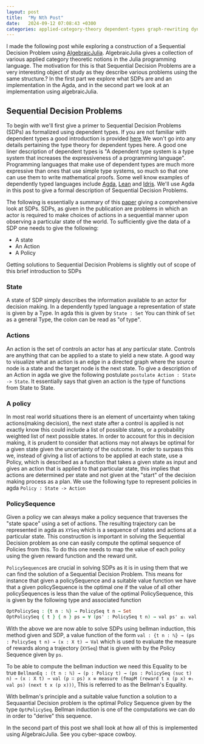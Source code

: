 ```yaml
---
layout: post
title:  "My Nth Post"
date:   2024-09-12 07:08:43 +0300
categories: applied-category-theory dependent-types graph-rewriting dynamical-systems
---
```

I made the following post while exploring a construction of a Sequential Decision Problem using [AlgebraicJulia](https://www.algebraicjulia.org/). AlgebraicJulia
gives a collection of various applied category theoretic notions in the Julia programming language. The motivation for this is that Sequential Decision Problems are
a very interesting object of study as they describe various problems using the same structure.? In the first part we explore what SDPs are and an implementation
in the Agda, and in the second part we look at an implementation using algebraicJulia.

## Sequential Decision Problems

To begin with we'll first give a primer to Sequential Decision Problems (SDPs) as formalized using dependent types. If you are not familiar with dependent types a good
introduction is provided [here](https://golem.ph.utexas.edu/category/2010/03/in_praise_of_dependent_types.html).We won't go into any details pertaining the type theory for dependent types here. A good one liner description of dependent types is
"A dependent type system is a type system that increases the expressiveness of a programming language". Programming languages that make use of dependent types are much
more expressive than ones that use simple type systems, so much so that one can use them to write mathematical proofs. Some well know examples of dependently typed
languages include [Agda](https://agda.readthedocs.io/en/v2.6.4.3-r1/getting-started/what-is-agda.html), [Lean](https://lean-lang.org/) and [Idris](https://www.idris-lang.org/). We'll use Agda in this post to give a formal description of Sequential Decision Problems.

The following is essentially a summary of this [paper](https://arxiv.org/abs/1610.07145v5) giving a comprehensive look at SDPs. SDPs, as given in the publication are problems in which an actor is
required to make choices of actions in a sequential manner upon observing a particular state of the world. To sufficiently give the data of a SDP one needs to give the
following:

- A state
- An Action
- A Policy

Getting solutions to Sequential Decision Problems is slightly out of scope of this brief introduction to SDPs

### State

A state of SDP simply describes the information available to an actor for decision making. In a dependently typed language a representation of state is given by a Type.
In agda this is given by `State : Set`
You can think of `Set` as a general Type, the colon can be read as "of type".

### Actions

An action is the set of controls an actor has at any particular state. Controls are anything that can be applied to a state to yield a new state. A good way to
visualize what an action is an edge in a directed graph where the source node is a state and the target node is the next state. To give a description of an Action in
agda we give the following postulate `postulate Action : State -> State`. It essentially says that given an action is the type of functions from State to State.

### A policy

In most real world situations there is an element of uncertainty when taking actions(making decision), the next state after a control is applied is not exactly know
this could include a list of possible states, or a probability weighted list of next possible states. In order to account for this in decision making, it is prudent to
consider that actions may not always be optimal for a given state given the uncertainty of the outcome. In order to surpass this we, instead of giving a list of
actions to be applied at each state, use a Policy, which is described as a function that takes a given state as input and gives an action that is applied to that
particular state, this implies that actions are determined per state and not given at the "start" of the decision making process as a plan. We use the following type
to represent policies in agda `Policy : State -> Action`

### PolicySequence

Given a policy we can always make a policy sequence that traverses the "state space" using a set of actions. The resulting trajectory can be represented in agda
as `XYSeq` which is a sequence of states and actions at a particular state. This construction is important in solving the Sequential Decision problem as one can
easily compute the optimal sequence of Policies from this. To do this one needs to map the value of each policy using the given reward function and the reward unit.

`PolicySequence`s are crucial in solving SDPs as it is in using them that we can find the solution of a Sequential Decision Problem. This means for instance that
given a policySequence and a suitable value function we have that a given policySequence is the optimal one if the value of all other policySequences is less than
the value of the optimal PolicySequence, this is given by the following type and associated function

```agda
OptPolicySeq : {t n : ℕ} → PolicySeq t n → Set
OptPolicySeq { t } { n } ps = ∀ (ps' : PolicySeq t n) → val ps' ≤ₗ val ps
```

With the above we are now able to solve SDPs using bellman induction, this method given and SDP, a value function of the form `val : {t n : ℕ} → (ps : PolicySeq t n) → (x : X t) → Val` which is used to evaluate the measure of rewards along a trajectory (`XYSeq`) that is given with by the Policy Sequence given by `ps`.

To be able to compute the bellman induction we need this Equality to be true `BellmanEq : (t n : ℕ) → (p : Policy t) → (ps : PolicySeq (suc t) n) → (x : X t) →
            val (p ∷ ps) x ≡ measure (fmapM (reward t x (p x) ⊕ₗ val ps) (next t x (p x)))`,
This is referred to as the Bellman's Equality.

With bellman's principle and a suitable value function a solution to a Sequaantial Decision problem is the optimal Policy Sequence given by the type
`OptPolicySeq`. Bellman induction is one of the computations we can do in order to "derive" this sequence.

In the second part of this post we shall look at how all of this is implemented using AlgebraicJulia. See you cyber-space cowboy.
